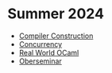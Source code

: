 # Summer 2024 

- [Compiler Construction](24ss/compiler-construction.md)
- [Concurrency](24ss/concurrency.md)
- [Real World OCaml](24ss/ocaml.md)
- [Oberseminar](24ss/oberseminar.md)